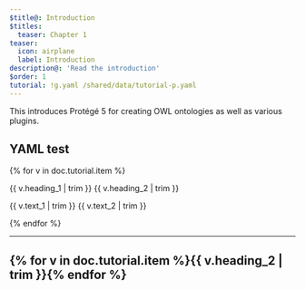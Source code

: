 ```yaml
---
$title@: Introduction
$titles:
  teaser: Chapter 1
teaser:
  icon: airplane
  label: Introduction
description@: 'Read the introduction'
$order: 1
tutorial: !g.yaml /shared/data/tutorial-p.yaml
---
```


This introduces Protégé 5 for creating OWL ontologies as well as various plugins.

## YAML test

{% for v in doc.tutorial.item %}

{{ v.heading_1 | trim }} {{ v.heading_2 | trim }}

{{ v.text_1 | trim }}
{{ v.text_2 | trim }}

{% endfor %}

***

## {% for v in doc.tutorial.item %}{{ v.heading_2 | trim }}{% endfor %}


